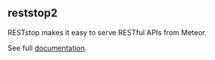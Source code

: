 ## reststop2

RESTstop makes it easy to serve RESTful APIs from Meteor.

See full [documentation](http://github.differential.io/reststop2/).

